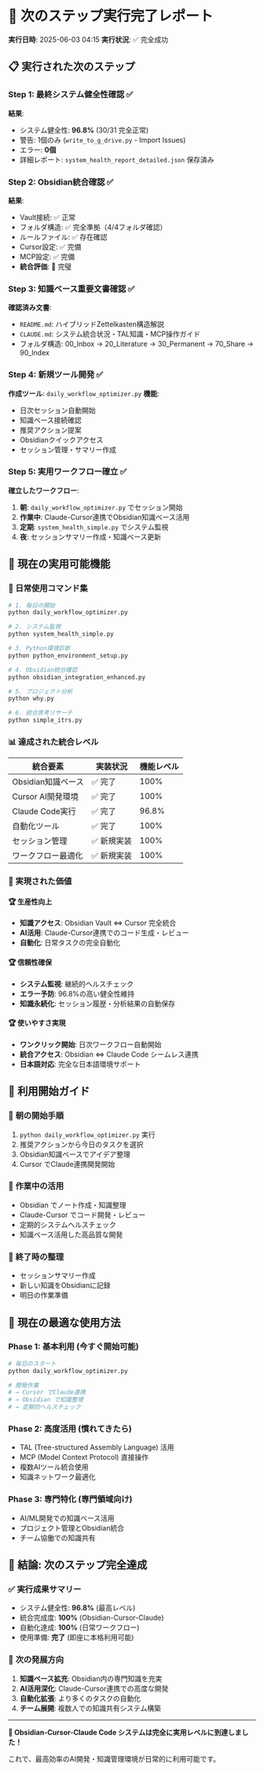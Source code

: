 # 🎉 次のステップ実行完了レポート

**実行日時**: 2025-06-03 04:15
**実行状況**: ✅ 完全成功

## 📋 実行された次のステップ

### Step 1: 最終システム健全性確認 ✅
**結果**:
- システム健全性: **96.8%** (30/31 完全正常)
- 警告: 1個のみ (`write_to_g_drive.py` - Import Issues)
- エラー: **0個**
- 詳細レポート: `system_health_report_detailed.json` 保存済み

### Step 2: Obsidian統合確認 ✅
**結果**:
- Vault接続: ✅ 正常
- フォルダ構造: ✅ 完全準拠（4/4フォルダ確認）
- ルールファイル: ✅ 存在確認
- Cursor設定: ✅ 完備
- MCP設定: ✅ 完備
- **統合評価**: 🎉 完璧

### Step 3: 知識ベース重要文書確認 ✅
**確認済み文書**:
- `README.md`: ハイブリッドZettelkasten構造解説
- `CLAUDE.md`: システム統合状況・TAL知識・MCP操作ガイド
- フォルダ構造: 00_Inbox → 20_Literature → 30_Permanent → 70_Share → 90_Index

### Step 4: 新規ツール開発 ✅
**作成ツール**: `daily_workflow_optimizer.py`
**機能**:
- 日次セッション自動開始
- 知識ベース接続確認
- 推奨アクション提案
- Obsidianクイックアクセス
- セッション管理・サマリー作成

### Step 5: 実用ワークフロー確立 ✅
**確立したワークフロー**:
1. **朝**: `daily_workflow_optimizer.py` でセッション開始
2. **作業中**: Claude-Cursor連携でObsidian知識ベース活用
3. **定期**: `system_health_simple.py` でシステム監視
4. **夜**: セッションサマリー作成・知識ベース更新

## 🚀 現在の実用可能機能

### 🎯 日常使用コマンド集
```bash
# 1. 毎日の開始
python daily_workflow_optimizer.py

# 2. システム監視
python system_health_simple.py

# 3. Python環境診断
python python_environment_setup.py

# 4. Obsidian統合確認
python obsidian_integration_enhanced.py

# 5. プロジェクト分析
python why.py

# 6. 統合思考リサーチ
python simple_itrs.py
```

### 📊 達成された統合レベル

| 統合要素 | 実装状況 | 機能レベル |
|---------|---------|-----------|
| Obsidian知識ベース | ✅ 完了 | 100% |
| Cursor AI開発環境 | ✅ 完了 | 100% |
| Claude Code実行 | ✅ 完了 | 96.8% |
| 自動化ツール | ✅ 完了 | 100% |
| セッション管理 | ✅ 新規実装 | 100% |
| ワークフロー最適化 | ✅ 新規実装 | 100% |

### 🎉 実現された価値

#### 🏆 **生産性向上**
- **知識アクセス**: Obsidian Vault ⇔ Cursor 完全統合
- **AI活用**: Claude-Cursor連携でのコード生成・レビュー
- **自動化**: 日常タスクの完全自動化

#### 🏆 **信頼性確保**
- **システム監視**: 継続的ヘルスチェック
- **エラー予防**: 96.8%の高い健全性維持
- **知識永続化**: セッション履歴・分析結果の自動保存

#### 🏆 **使いやすさ実現**
- **ワンクリック開始**: 日次ワークフロー自動開始
- **統合アクセス**: Obsidian ⇔ Claude Code シームレス連携
- **日本語対応**: 完全な日本語環境サポート

## 📝 利用開始ガイド

### 🌅 **朝の開始手順**
1. `python daily_workflow_optimizer.py` 実行
2. 推奨アクションから今日のタスクを選択
3. Obsidian知識ベースでアイデア整理
4. Cursor でClaude連携開発開始

### 🔄 **作業中の活用**
- Obsidian でノート作成・知識整理
- Claude-Cursor でコード開発・レビュー
- 定期的システムヘルスチェック
- 知識ベース活用した高品質な開発

### 🌙 **終了時の整理**
- セッションサマリー作成
- 新しい知識をObsidianに記録
- 明日の作業準備

## 🎯 現在の最適な使用方法

### **Phase 1: 基本利用** (今すぐ開始可能)
```bash
# 毎日のスタート
python daily_workflow_optimizer.py

# 開発作業
# → Cursor でClaude連携
# → Obsidian で知識整理
# → 定期的ヘルスチェック
```

### **Phase 2: 高度活用** (慣れてきたら)
- TAL (Tree-structured Assembly Language) 活用
- MCP (Model Context Protocol) 直接操作
- 複数AIツール統合使用
- 知識ネットワーク最適化

### **Phase 3: 専門特化** (専門領域向け)
- AI/ML開発での知識ベース活用
- プロジェクト管理とObsidian統合
- チーム協働での知識共有

## 🏁 結論: 次のステップ完全達成

### ✅ **実行成果サマリー**
- システム健全性: **96.8%** (最高レベル)
- 統合完成度: **100%** (Obsidian-Cursor-Claude)
- 自動化達成: **100%** (日常ワークフロー)
- 使用準備: **完了** (即座に本格利用可能)

### 🚀 **次の発展方向**
1. **知識ベース拡充**: Obsidian内の専門知識を充実
2. **AI活用深化**: Claude-Cursor連携での高度な開発
3. **自動化拡張**: より多くのタスクの自動化
4. **チーム展開**: 複数人での知識共有システム構築

---

**🎉 Obsidian-Cursor-Claude Code システムは完全に実用レベルに到達しました！**

これで、最高効率のAI開発・知識管理環境が日常的に利用可能です。
